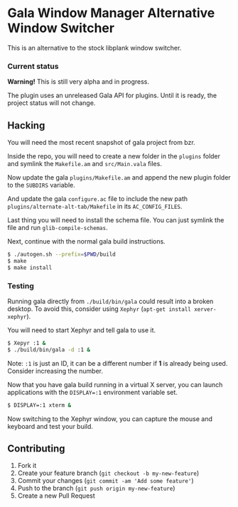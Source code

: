# Gala Window Manager Alternative Window Switcher

This is an alternative to the stock libplank window switcher.

### Current status

**Warning!** This is still very alpha and in progress.

The plugin uses an unreleased Gala API for plugins.
Until it is ready, the project status will not change.

## Hacking

You will need the most recent snapshot of gala project from bzr.

Inside the repo, you will need to create a new folder in the `plugins`
folder and symlink the `Makefile.am` and `src/Main.vala` files.

Now update the gala `plugins/Makefile.am` and append the new plugin folder to
the `SUBDIRS` variable.

And update the gala `configure.ac` file to include the new path
`plugins/alternate-alt-tab/Makefile` in its `AC_CONFIG_FILES`.

Last thing you will need to install the schema file.
You can just symlink the file and run `glib-compile-schemas`.

Next, continue with the normal gala build instructions.

```bash
$ ./autogen.sh --prefix=$PWD/build
$ make
$ make install
```


### Testing

Running gala directly from `./build/bin/gala` could result into a broken desktop.
To avoid this, consider using `Xephyr` (`apt-get install xerver-xephyr`).

You will need to start Xephyr and tell gala to use it.

```bash
$ Xepyr :1 &
$ ./build/bin/gala -d :1 &
```

Note: `:1` is just an ID, it can be a different number if **1** is already
being used. Consider increasing the number.

Now that you have gala build running in a virtual X server, you can launch
applications with the `DISPLAY=:1` environment variable set.

```bash
$ DISPLAY=:1 xterm &
```

Now switching to the Xephyr window, you can capture the mouse and keyboard and
test your build.


## Contributing

1. Fork it
2. Create your feature branch (`git checkout -b my-new-feature`)
3. Commit your changes (`git commit -am 'Add some feature'`)
4. Push to the branch (`git push origin my-new-feature`)
5. Create a new Pull Request
